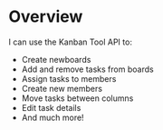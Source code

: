 # Overview

I can use the Kanban Tool API to:

- Create newboards
- Add and remove tasks from boards
- Assign tasks to members
- Create new members
- Move tasks between columns
- Edit task details
- And much more!
